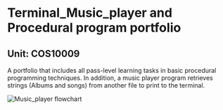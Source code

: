 # Terminal_Music_player and Procedural program portfolio
## Unit: COS10009
A portfolio that includes all pass-level learning tasks in basic procedural programming techniques. In addition, a music player program retrieves strings (Albums and songs) from another file to print to the terminal.

![Music_player flowchart](https://github.com/Dilni-DS113/Terminal_Music_player/assets/103235133/cad0b799-e7fb-487a-96de-c4cf64c95578)
